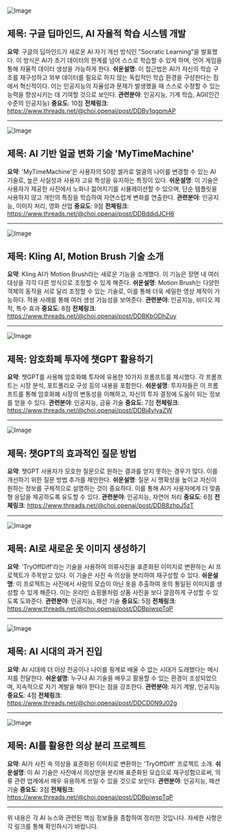 ![Image](https://scontent-iad3-1.cdninstagram.com/v/t51.71878-15/468764498_882170860742667_5925105211379621601_n.jpg?_nc_cat=108&ccb=1-7&_nc_sid=18de74&_nc_ohc=oSy1in0YjsEQ7kNvgF75aIy&_nc_zt=23&_nc_ht=scontent-iad3-1.cdninstagram.com&edm=ACx9VUEEAAAA&_nc_gid=Aqop7tYTgMFgu__D0YhwtyF&oh=00_AYAnak8IRGtYcSrr3IZ_aCF-srcUrwY1BvocoG6WYc2MEg&oe=6752A91F)

## 제목: 구글 딥마인드, AI 자율적 학습 시스템 개발
**요약**: 구글의 딥마인드가 새로운 AI 자기 개선 방식인 "Socratic Learning"을 발표했다. 이 방식은 AI가 초기 데이터의 한계를 넘어 스스로 학습할 수 있게 하며, 언어 게임을 통해 자율적 데이터 생성을 가능하게 한다.
**쉬운설명**: 이 접근법은 AI가 자신의 학습 구조를 재구성하고 외부 데이터를 필요로 하지 않는 독립적인 학습 환경을 구성한다는 점에서 혁신적이다. 이는 인공지능의 자율성과 문제가 발생했을 때 스스로 수정할 수 있는 능력을 향상시키는 데 기여할 것으로 보인다.
**관련분야**: 인공지능, 기계 학습, AGI(인간 수준의 인공지능)
**중요도**: 10점
**전체링크**: https://www.threads.net/@choi.openai/post/DDBy1qgpmAP

---

![Image](https://scontent-iad3-2.cdninstagram.com/v/t51.71878-15/468994925_2249666052072651_3564595978698025448_n.jpg?_nc_cat=109&ccb=1-7&_nc_sid=18de74&_nc_ohc=33S8W9XRYX4Q7kNvgGC33tq&_nc_zt=23&_nc_ht=scontent-iad3-2.cdninstagram.com&edm=ACx9VUEEAAAA&_nc_gid=Aqop7tYTgMFgu__D0YhwtyF&oh=00_AYA5Dmwe9BMZSGnJJ1QzzS0Qm2u1brllUxJqp18TReFtQQ&oe=6752C327)

## 제목: AI 기반 얼굴 변화 기술 'MyTimeMachine'
**요약**: 'MyTimeMachine'은 사용자의 50장 셀카로 얼굴의 나이를 변경할 수 있는 AI 기술로, 높은 사실성과 사용자 고유 특성을 유지하는 특징이 있다.
**쉬운설명**: 이 기술은 사용자가 제공한 사진에서 노화나 젊어지기를 시뮬레이션할 수 있으며, 단순 템플릿을 사용하지 않고 개인의 특징을 학습하여 자연스럽게 변화를 연출한다.
**관련분야**: 인공지능, 이미지 처리, 영화 산업
**중요도**: 9점
**전체링크**: https://www.threads.net/@choi.openai/post/DDBddjdJCH6

---

![Image](https://scontent-iad3-1.cdninstagram.com/v/t51.71878-15/468764498_882170860742667_5925105211379621601_n.jpg?_nc_cat=108&ccb=1-7&_nc_sid=18de74&_nc_ohc=oSy1in0YjsEQ7kNvgF75aIy&_nc_zt=23&_nc_ht=scontent-iad3-1.cdninstagram.com&edm=ACx9VUEEAAAA&_nc_gid=Aqop7tYTgMFgu__D0YhwtyF&oh=00_AYAnak8IRGtYcSrr3IZ_aCF-srcUrwY1BvocoG6WYc2MEg&oe=6752A91F)

## 제목: Kling AI, Motion Brush 기술 소개
**요약**: Kling AI가 Motion Brush라는 새로운 기능을 소개했다. 이 기능은 장면 내 여러 대상을 각각 다른 방식으로 조정할 수 있게 해준다.
**쉬운설명**: Motion Brush는 다양한 객체의 동작을 서로 달리 조정할 수 있는 기술로, 이를 통해 더욱 세밀한 영상 제작이 가능하다. 적용 사례를 통해 여러 생성 가능성을 보여준다.
**관련분야**: 인공지능, 비디오 제작, 특수 효과
**중요도**: 8점
**전체링크**: https://www.threads.net/@choi.openai/post/DDBKbODhZuy

---

![Image](https://scontent-iad3-2.cdninstagram.com/v/t51.29350-15/468905963_429535220212525_9043711970629485084_n.jpg?_nc_cat=108&ccb=1-7&_nc_sid=18de74&_nc_ohc=8eEwT829r34Q7kNvgHabfpt&_nc_zt=23&_nc_ht=scontent-iad3-2.cdninstagram.com&edm=ACx9VUEEAAAA&_nc_gid=Aqop7tYTgMFgu__D0YhwtyF&oh=00_AYdr3xIY1LMMrjou2iqxIANE_5zRX-jbhoPvBMDQt6OFQ&oe=6752C4F6)

## 제목: 암호화폐 투자에 챗GPT 활용하기
**요약**: 챗GPT를 사용해 암호화폐 투자에 유용한 10가지 프롬프트를 제시했다. 각 프롬프트는 시장 분석, 포트폴리오 구성 등의 내용을 포함한다.
**쉬운설명**: 투자자들은 이 프롬프트를 통해 암호화폐 시장의 변동성을 이해하고, 자신의 투자 결정에 도움이 되는 정보를 얻을 수 있다.
**관련분야**: 인공지능, 금융 기술
**중요도**: 7점
**전체링크**: https://www.threads.net/@choi.openai/post/DDBi4vlyaZW

---

![Image](https://scontent-iad3-1.cdninstagram.com/v/t51.29350-15/468878737_588235223684738_6586544982784199276_n.jpg?_nc_cat=111&ccb=1-7&_nc_sid=18de74&_nc_ohc=8rUMRk8nbR0Q7kNvgH8n4Wh&_nc_zt=23&_nc_ht=scontent-iad3-1.cdninstagram.com&edm=ACx9VUEEAAAA&_nc_gid=Aqop7tYTgMFgu__D0YhwtyF&oh=00_AYCQDmeCNL48WWnOLuIcgtcpRPXWP4PbQkK-oe0NQlC5Xg&oe=6752A869)

## 제목: 챗GPT의 효과적인 질문 방법
**요약**: 챗GPT 사용자가 모호한 질문으로 원하는 결과를 얻지 못하는 경우가 많다. 이를 개선하기 위한 질문 방법 추가를 제안한다.
**쉬운설명**: 질문 시 명확성을 높이고 자신이 원하는 정보를 구체적으로 설명하는 것이 중요하다. 이를 통해 AI가 사용자에게 더 맞춤형 응답을 제공하도록 유도할 수 있다.
**관련분야**: 인공지능, 자연어 처리
**중요도**: 6점
**전체링크**: https://www.threads.net/@choi.openai/post/DDB8zhpJ5zT

---

![Image](https://scontent-iad3-1.cdninstagram.com/v/t51.29350-15/468988498_879061117745192_214671174816684898_n.jpg?_nc_cat=101&ccb=1-7&_nc_sid=18de74&_nc_ohc=J8c17kVNVgUQ7kNvgGlpjFY&_nc_zt=23&_nc_ht=scontent-iad3-1.cdninstagram.com&edm=ACx9VUEEAAAA&_nc_gid=Aqop7tYTgMFgu__D0YhwtyF&oh=00_AYBpXjd3raTwGz3Pq0UnZ0hrQSLyvUBAqi-xIaTv2ghJ1Q&oe=6752B4DA)

## 제목: AI로 새로운 옷 이미지 생성하기
**요약**: 'TryOffDiff'라는 기술을 사용하여 의류사진을 표준화된 이미지로 변환하는 AI 프로젝트가 주목받고 있다. 이 기술은 사진 속 의상을 분리하여 재구성할 수 있다.
**쉬운설명**: 이 프로젝트는 사진에서 사람의 모습이 아닌 옷을 추출하여 옷의 통일된 이미지를 생성할 수 있게 해준다. 이는 온라인 쇼핑몰처럼 상품 사진을 보다 깔끔하게 구성할 수 있도록 도와준다.
**관련분야**: 인공지능, 패션 기술
**중요도**: 5점
**전체링크**: https://www.threads.net/@choi.openai/post/DDBpiwspTqP

---

![Image](https://scontent-iad3-1.cdninstagram.com/v/t51.29350-15/468905963_429535220212525_9043711970629485084_n.jpg?_nc_cat=108&ccb=1-7&_nc_sid=18de74&_nc_ohc=8eEwT829r34Q7kNvgHabfpt&_nc_zt=23&_nc_ht=scontent-iad3-1.cdninstagram.com&edm=ACx9VUEEAAAA&_nc_gid=Aqop7tYTgMFgu__D0YhwtyF&oh=00_AYdr3xIY1LMMrjou2iqxIANE_5zRX-jbhoPvBMDQt6OFQ&oe=6752C4F6)

## 제목: AI 시대의 과거 진입
**요약**: AI 시대에 더 이상 전공이나 나이를 핑계로 배울 수 없는 시대가 도래했다는 메시지를 전달한다.
**쉬운설명**: 누구나 AI 기술을 배우고 활용할 수 있는 환경이 조성되었으며, 지속적으로 자기 계발을 해야 한다는 점을 강조한다.
**관련분야**: 자기 계발, 인공지능
**중요도**: 4점
**전체링크**: https://www.threads.net/@choi.openai/post/DDCD0N9J02g

---

![Image](https://scontent-iad3-1.cdninstagram.com/v/t51.29350-15/469075670_1799002267584186_8013884109581637597_n.jpg?_nc_cat=106&ccb=1-7&_nc_sid=18de74&_nc_ohc=UwRbb8GElX8Q7kNvgF0-lKk&_nc_zt=23&_nc_ht=scontent-iad3-1.cdninstagram.com&edm=ACx9VUEEAAAA&_nc_gid=Aqop7tYTgMFgu__D0YhwtyF&oh=00_AYduaD3ZTjUAe4YDPH33XPe0BJkMq-Pbg4991i9G7NU9ww&oe=6752C663)

## 제목: AI를 활용한 의상 분리 프로젝트
**요약**: AI가 사진 속 의상을 표준화된 이미지로 변환하는 'TryOffDiff' 프로젝트 소개.
**쉬운설명**: 이 AI 기술은 사진에서 의상만을 분리해 표준화된 모습으로 재구성함으로써, 의류 관련 업계에서 매우 유용하게 쓰일 수 있을 것으로 보인다.
**관련분야**: 인공지능, 패션 기술
**중요도**: 3점
**전체링크**: https://www.threads.net/@choi.openai/post/DDBpiwspTqP

---

위 내용은 각 AI 뉴스와 관련된 핵심 정보들을 종합하여 정리한 것입니다. 자세한 사항은 각 링크를 통해 확인하시기 바랍니다.